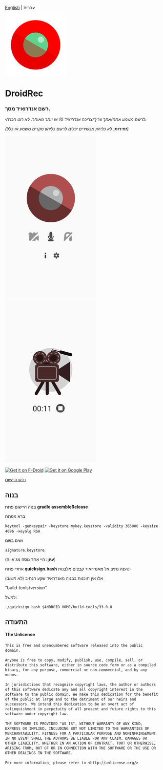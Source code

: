[English](README.md) | עברית

<img src="icons_vector/app_icon.svg" alt="DroidRec תמונה" width="200"/>

# DroidRec
### רשם אנדרואיד מסך.

*לרשם משמע אתה/אתך צריך/צריכה אנדרואיד 10 או יותר מאוחר. לא רוט הכרחי.*

*(**זחירות**: לא כליהון מכשירים יכלים לרשם כליהון מקרים משמע או כלל)*

<img src="metadata/en-US/images/phoneScreenshots/1.jpg" alt="DroidRec צילם 1" width="300"/> <img src="metadata/en-US/images/phoneScreenshots/2.jpg" alt="DroidRec צילם 2" width="300"/>

[<img src="https://fdroid.gitlab.io/artwork/badge/get-it-on.png"
     alt="Get it on F-Droid"
     height="80">](https://f-droid.org/packages/com.yakovlevegor.DroidRec/)
[<img src="https://play.google.com/intl/en_us/badges/static/images/badges/en_badge_web_generic.png"
     alt="Get it on Google Play"
     height="80">](https://play.google.com/store/apps/details?id=com.yakovlevegor.DroidRec)

[רכש היישום](https://github.com/yakovlevegor/DroidRec/releases)

## בנוה
בנוה היישום פתח **gradle assembleRelease**

ברא מפתח

`keytool -genkeypair -keystore mykey.keystore -validity 365000 -keysize 4096 -keyalg RSA`

ושים בשם

`signature.keystore`.

(**עיון**: היי אחד נוסח מג'אווה)

אחרי פתח **quicksign.bash** וטענה נתיב אל מאנדראיד קבצים מלבנות

(*לא חשוב*) אלו אין תוכנות בבנוה מאנדראיד שקע הנתיב

"build-tools/*version*"

למשל:

`./quicksign.bash $ANDROID_HOME/build-tools/33.0.0`

## התעודה

#### The Unlicense
```
This is free and unencumbered software released into the public domain.

Anyone is free to copy, modify, publish, use, compile, sell, or
distribute this software, either in source code form or as a compiled
binary, for any purpose, commercial or non-commercial, and by any
means.

In jurisdictions that recognize copyright laws, the author or authors
of this software dedicate any and all copyright interest in the
software to the public domain. We make this dedication for the benefit
of the public at large and to the detriment of our heirs and
successors. We intend this dedication to be an overt act of
relinquishment in perpetuity of all present and future rights to this
software under copyright law.

THE SOFTWARE IS PROVIDED "AS IS", WITHOUT WARRANTY OF ANY KIND,
EXPRESS OR IMPLIED, INCLUDING BUT NOT LIMITED TO THE WARRANTIES OF
MERCHANTABILITY, FITNESS FOR A PARTICULAR PURPOSE AND NONINFRINGEMENT.
IN NO EVENT SHALL THE AUTHORS BE LIABLE FOR ANY CLAIM, DAMAGES OR
OTHER LIABILITY, WHETHER IN AN ACTION OF CONTRACT, TORT OR OTHERWISE,
ARISING FROM, OUT OF OR IN CONNECTION WITH THE SOFTWARE OR THE USE OR
OTHER DEALINGS IN THE SOFTWARE.

For more information, please refer to <http://unlicense.org/>
```

